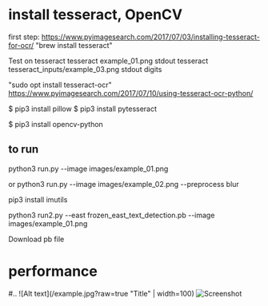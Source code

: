 
# install tesseract, OpenCV
first step: https://www.pyimagesearch.com/2017/07/03/installing-tesseract-for-ocr/
"brew install tesseract"

Test on tesseract
tesseract example_01.png stdout
tesseract tesseract_inputs/example_03.png stdout digits 

"sudo opt install tesseract-ocr"
https://www.pyimagesearch.com/2017/07/10/using-tesseract-ocr-python/

$ pip3 install pillow
$ pip3 install pytesseract

$ pip3 install opencv-python



## to run

python3 run.py --image images/example_01.png

or 
python3 run.py --image images/example_02.png --preprocess blur


pip3 install imutils

python3 run2.py --east frozen_east_text_detection.pb --image images/example_01.png

Download pb file

# performance

#..
![Alt text](/example.jpg?raw=true "Title"  | width=100)
![Screenshot](example.jpg=250x)


